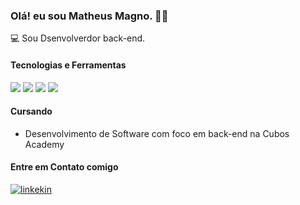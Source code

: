 ### Olá! eu sou Matheus Magno. ✌🏻

💻 Sou Dsenvolverdor back-end.

#### Tecnologias e Ferramentas
<div style="display: inline_block">
 <img aling ="center" src="https://img.shields.io/badge/HTML5-E34F26?style=for-the-badge&logo=html5&logoColor=white"/>
 <img aling ="center" src="https://img.shields.io/badge/CSS-239120?&style=for-the-badge&logo=css3&logoColor=white"/>
 <img aling ="center" src="https://img.shields.io/badge/JavaScript-323330?style=for-the-badge&logo=javascript&logoColor=F7DF1E"/>
 <img aling ="center" src="https://img.shields.io/badge/Node.js-43853D?style=for-the-badge&logo=node.js&logoColor=white"/>
</div>

#### Cursando 
- Desenvolvimento de Software com foco em back-end na Cubos Academy
  
#### Entre em Contato comigo
[![linkekin](https://img.shields.io/badge/LinkedIn-0077B5?style=for-the-badge&logo=linkedin&logoColor=white)](https://www.linkedin.com/in/matheusmagno7/)
